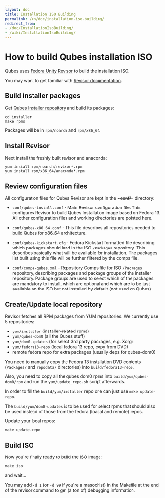 ```yaml
---
layout: doc
title: Installation ISO Building
permalink: /en/doc/installation-iso-building/
redirect_from:
- /doc/InstallationIsoBuilding/
- /wiki/InstallationIsoBuilding/
---
```


How to build Qubes installation ISO
===================================

Qubes uses [Fedora Unity Revisor](http://revisor.fedoraunity.org/) to build the installation ISO.

You may want to get familiar with [Revisor documentation](http://revisor.fedoraunity.org/documentation).

Build installer packages
------------------------

Get [Qubes Installer repository](http://git.qubes-os.org/?p=smoku/installer) and build its packages:

~~~
cd installer
make rpms
~~~

Packages will be in `rpm/noarch` and `rpm/x86_64`.

Install Revisor
---------------

Next install the freshly built revisor and anaconda:

~~~
yum install rpm/noarch/revisor*.rpm
yum install rpm/x86_64/anaconda*.rpm
~~~

Review configuration files
--------------------------

All configuration files for Qubes Revisor are kept in the ~~~conf/~~~ directory:

-   `conf/qubes-install.conf` - Main Revisor configuration file. This configures Revisor to build Qubes Installation image based on Fedora 13. All other configuration files and working directories are pointed here.

-   `conf/qubes-x86_64.conf` - This file describes all repositories needed to build Qubes for x86\_64 architecture.

-   `conf/qubes-kickstart.cfg` - Fedora Kickstart formatted file describing which packages should land in the ISO `/Packages` repository. This describes basically what will be available for installation. The packages list built using this file will be further filtered by the comps file.

-   `conf/comps-qubes.xml` - Repository Comps file for ISO `/Packages` repository, describing packages and package groups of the installer repository. Package groups are used to select which of the packages are mandatory to install, which are optional and which are to be just available on the ISO but not installed by default (not used on Qubes).

Create/Update local repository
------------------------------

Revisor fetches all RPM packages from YUM repositories. We currently use 5 repositories:

-   `yum/installer` (installer-related rpms)
-   `yum/qubes-dom0` (all the Qubes stuff)
-   `yum/dom0-updates` (for select 3rd party packages, e.g. Xorg)
-   `yum/fedora13-repo` (local fedora 13 repo, copy from DVD)
-   remote fedora repo for extra packages (usually deps for qubes-dom0)

You need to manually copy the Fedora 13 installation DVD contents (`Packages/` and `repodata/` directories) into `build/fedora13-repo`.

Also, you need to copy all the qubes dom0 rpms into `build/yum/qubes-dom0/rpm` and run the `yum/update_repo.sh` script afterwards.

In order to fill the `build/yum/installer` repo one can just use `make update-repo`.

The `build/yum/dom0-updates` is to be used for select rpms that should also be used instead of those from the fedora (loacal and remote) repos.

Update your local repos:

~~~
make update-repo
~~~

Build ISO
---------

Now you're finally ready to build the ISO image:

~~~
make iso
~~~

and wait...

You may add `-d 1` (or `-d 99` if you're a masochist) in the Makefile at the end of the revisor command to get (a ton of) debugging information.
